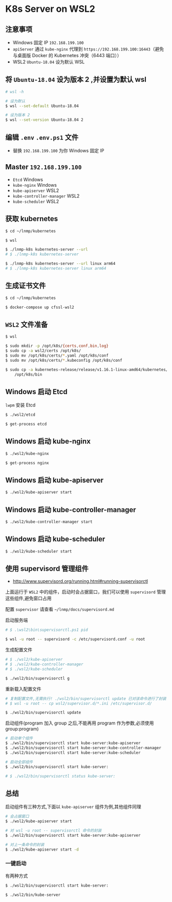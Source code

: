 # K8s Server on WSL2

## 注意事项

* Windows 固定 IP `192.168.199.100`
* `apiServer` 通过 `kube-nginx` 代理到 `https://192.168.199.100:16443`（避免与桌面版 Docker 的 Kubernetes 冲突（6443 端口））
* WSL2 `Ubuntu-18.04` 设为默认 WSL

## 将 `Ubuntu-18.04` 设为版本 2 ,并设置为默认 wsl

```bash
# wsl -h

# 设为默认
$ wsl --set-default Ubuntu-18.04

# 设为版本 2
$ wsl --set-version Ubuntu-18.04 2
```

## 编辑 `.env` `.env.ps1` 文件

* 替换 `192.168.199.100` 为你 Windows 固定 IP

## Master `192.168.199.100`

* `Etcd` Windows
* `kube-nginx` Windows
* `kube-apiserver` WSL2
* `kube-controller-manager` WSL2
* `kube-scheduler` WSL2

## 获取 kubernetes

```bash
$ cd ~/lnmp/kubernetes

$ wsl

$ ./lnmp-k8s kubernetes-server --url
# $ ./lnmp-k8s kubernetes-server

$ ./lnmp-k8s kubernetes-server --url linux arm64
# $ ./lnmp-k8s kubernetes-server linux arm64
```

## 生成证书文件

```bash
$ cd ~/lnmp/kubernetes

$ docker-compose up cfssl-wsl2
```

## `WSL2` 文件准备

```bash
$ wsl

$ sudo mkdir -p /opt/k8s/{certs,conf,bin,log}
$ sudo cp -a wsl2/certs /opt/k8s/
$ sudo mv /opt/k8s/certs/*.yaml /opt/k8s/conf
$ sudo mv /opt/k8s/certs/*.kubeconfig /opt/k8s/conf

$ sudo cp -a kubernetes-release/release/v1.16.1-linux-amd64/kubernetes/server/bin/kube-{apiserver,controller-manager,scheduler} \
    /opt/k8s/bin
```

## Windows 启动 Etcd

`lwpm` 安装 Etcd

```bash
$ ./wsl2/etcd

$ get-process etcd
```

## Windows 启动 kube-nginx

```bash
$ ./wsl2/kube-nginx

$ get-process nginx
```

## Windows 启动 kube-apiserver

```bash
$ ./wsl2/kube-apiserver start
```

## Windows 启动 kube-controller-manager

```bash
$ ./wsl2/kube-controller-manager start
```

## Windows 启动 kube-scheduler

```bash
$ ./wsl2/kube-scheduler start
```

## 使用 supervisord 管理组件

* http://www.supervisord.org/running.html#running-supervisorctl

上面运行于 `WSL2` 中的组件，启动时会占据窗口，我们可以使用 `supervisord` 管理这些组件,避免窗口占用

配置 `supervisor` 请查看 `~/lnmp/docs/supervisord.md`

启动服务端

```bash
# $ .\wsl2\bin\supervisorctl.ps1 pid

$ wsl -u root -- supervisord -c /etc/supervisord.conf -u root
```

生成配置文件

```bash
# $ ./wsl2/kube-apiserver
# $ ./wsl2/kube-controller-manager
# $ ./wsl2/kube-scheduler

$ ./wsl2/bin/supervisorctl g
```

重新载入配置文件

```bash
# 复制配置文件,无需执行! ./wsl2/bin/supervisorctl update 已对该命令进行了封装
# $ wsl -u root -- cp wsl2/supervisor.d/*.ini /etc/supervisor.d/

$ ./wsl2/bin/supervisorctl update
```

启动组件(program 加入 group 之后,不能再用 program 作为参数,必须使用 group:program)

```bash
# 启动单个组件
$ ./wsl2/bin/supervisorctl start kube-server:kube-apiserver
$ ./wsl2/bin/supervisorctl start kube-server:kube-controller-manager
$ ./wsl2/bin/supervisorctl start kube-server:kube-scheduler

# 启动全部组件
$ ./wsl2/bin/supervisorctl start kube-server:

# $ ./wsl2/bin/supervisorctl status kube-server:
```

## 总结

启动组件有三种方式,下面以 `kube-apiserver` 组件为例,其他组件同理

```bash
# 会占据窗口
$ ./wsl2/kube-apiserver start
```

```bash
# 对 wsl -u root -- supervisorctl 命令的封装
$ ./wsl2/bin/supervisorctl start kube-server:kube-apiserver
```

```bash
# 对上一条命令的封装
$ ./wsl2/kube-apiserver start -d
```

### 一键启动

有两种方式

```bash
$ ./wsl2/bin/supervisorctl start kube-server:
```

```bash
$ ./wsl2/bin/kube-server
```
